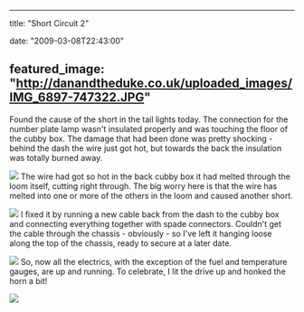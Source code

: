 
---
title: "Short Circuit 2"

date: "2009-03-08T22:43:00"

featured_image: "http://danandtheduke.co.uk/uploaded_images/IMG_6897-747322.JPG"
---


Found the cause of the short in the tail lights today.  The connection for the number plate lamp wasn't insulated properly and was touching the floor of the <span>cubby</span> box.  The damage that had been done was pretty shocking - behind the dash the wire just got hot, but towards the back the insulation was totally burned away.

<a href="http://danandtheduke.co.uk/uploaded_images/IMG_6897-747340.JPG"><img src="/images/short-circuit-2/IMG_6897-747322.JPG"/></a>
The wire had got so hot in the back <span>cubby</span> box it had melted through the loom itself, cutting right through.  The big worry here is that the wire has melted into one or more of the others in the loom and caused another short.

<a href="http://danandtheduke.co.uk/uploaded_images/IMG_6907-725562.JPG"><img src="/images/short-circuit-2/IMG_6907-725555.JPG"/></a>
I fixed it by running a new cable back from the dash to the <span>cubby</span> box and connecting everything together with spade connectors.  Couldn't get the cable through the chassis - obviously - so I've left it hanging loose along the top of the chassis, ready to secure at a later date.

<a href="http://danandtheduke.co.uk/uploaded_images/IMG_6908-764411.JPG"><img src="/images/short-circuit-2/IMG_6908-764174.JPG"/></a>
So, now all the electrics, with the exception of the fuel and temperature gauges, are up and running.  To celebrate, I lit the drive up and honked the horn a bit!

<a href="http://danandtheduke.co.uk/uploaded_images/IMG_6923-764681.JPG"><img src="/images/short-circuit-2/IMG_6923-764622.JPG"/></a>